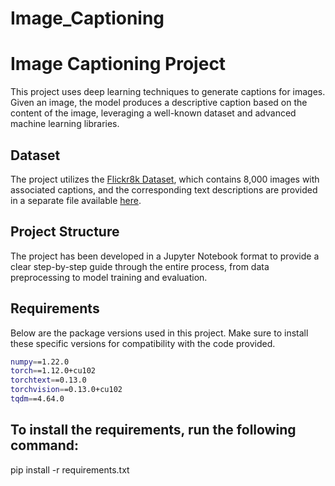 # Image_Captioning
# Image Captioning Project

This project uses deep learning techniques to generate captions for images. Given an image, the model produces a descriptive caption based on the content of the image, leveraging a well-known dataset and advanced machine learning libraries.

## Dataset

The project utilizes the [Flickr8k Dataset](https://github.com/jbrownlee/Datasets/releases/download/Flickr8k/Flickr8k_Dataset.zip), which contains 8,000 images with associated captions, and the corresponding text descriptions are provided in a separate file available [here](https://github.com/jbrownlee/Datasets/releases/download/Flickr8k/Flickr8k_text.zip).

## Project Structure

The project has been developed in a Jupyter Notebook format to provide a clear step-by-step guide through the entire process, from data preprocessing to model training and evaluation.

## Requirements

Below are the package versions used in this project. Make sure to install these specific versions for compatibility with the code provided.

```bash
numpy==1.22.0
torch==1.12.0+cu102
torchtext==0.13.0
torchvision==0.13.0+cu102
tqdm==4.64.0
```
## To install the requirements, run the following command:
pip install -r requirements.txt
